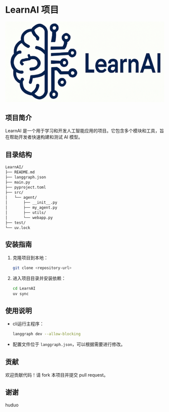 # LearnAI 项目

<p align="center">
    <img src="static/logo.png"/>
</p>

## 项目简介
LearnAI 是一个用于学习和开发人工智能应用的项目。它包含多个模块和工具，旨在帮助开发者快速构建和测试 AI 模型。

## 目录结构
```
LearnAI/
├── README.md
├── langgraph.json
├── main.py
├── pyproject.toml
├── src/
│   └── agent/
│       ├── __init__.py
│       ├── my_agent.py
│       ├── utils/
│       └── webapp.py
├── test/
└── uv.lock
```

## 安装指南
1. 克隆项目到本地：
   ```bash
   git clone <repository-url>
   ```
2. 进入项目目录并安装依赖：
   ```bash
   cd LearnAI
   uv sync
   ```

## 使用说明
- cli运行主程序：
  ```bash
  langgraph dev --allow-blocking
  ```
- 配置文件位于 `langgraph.json`，可以根据需要进行修改。

## 贡献
欢迎贡献代码！请 fork 本项目并提交 pull request。

## 谢谢
huduo
